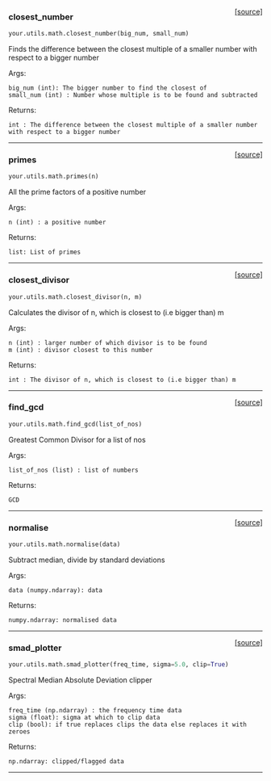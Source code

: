 <span style="float:right;">[[source]](https://github.com/thepetabyteproject/your/blob/master/your/utils/math.py#L8)</span>

### closest_number


```python
your.utils.math.closest_number(big_num, small_num)
```


Finds the difference between the closest multiple of a smaller number with respect to a bigger number

Args: 

    big_num (int): The bigger number to find the closest of
    small_num (int) : Number whose multiple is to be found and subtracted

Returns: 

    int : The difference between the closest multiple of a smaller number with respect to a bigger number


----

<span style="float:right;">[[source]](https://github.com/thepetabyteproject/your/blob/master/your/utils/math.py#L27)</span>

### primes


```python
your.utils.math.primes(n)
```


All the prime factors of a positive number

Args: 


    n (int) : a positive number

Returns: 

    list: List of primes


----

<span style="float:right;">[[source]](https://github.com/thepetabyteproject/your/blob/master/your/utils/math.py#L51)</span>

### closest_divisor


```python
your.utils.math.closest_divisor(n, m)
```


Calculates the divisor of n, which is closest to (i.e bigger than) m

Args: 

    n (int) : larger number of which divisor is to be found
    m (int) : divisor closest to this number


Returns: 

    int : The divisor of n, which is closest to (i.e bigger than) m


----

<span style="float:right;">[[source]](https://github.com/thepetabyteproject/your/blob/master/your/utils/math.py#L74)</span>

### find_gcd


```python
your.utils.math.find_gcd(list_of_nos)
```


Greatest Common Divisor for a list of nos

Args: 


    list_of_nos (list) : list of numbers

Returns: 


    GCD


----

<span style="float:right;">[[source]](https://github.com/thepetabyteproject/your/blob/master/your/utils/math.py#L91)</span>

### normalise


```python
your.utils.math.normalise(data)
```


Subtract median, divide by standard deviations

Args: 

    data (numpy.ndarray): data

Returns: 

    numpy.ndarray: normalised data


----

<span style="float:right;">[[source]](https://github.com/thepetabyteproject/your/blob/master/your/utils/math.py#L108)</span>

### smad_plotter


```python
your.utils.math.smad_plotter(freq_time, sigma=5.0, clip=True)
```


Spectral Median Absolute Deviation clipper

Args: 

    freq_time (np.ndarray) : the frequency time data
    sigma (float): sigma at which to clip data
    clip (bool): if true replaces clips the data else replaces it with zeroes

Returns: 

    np.ndarray: clipped/flagged data


----

